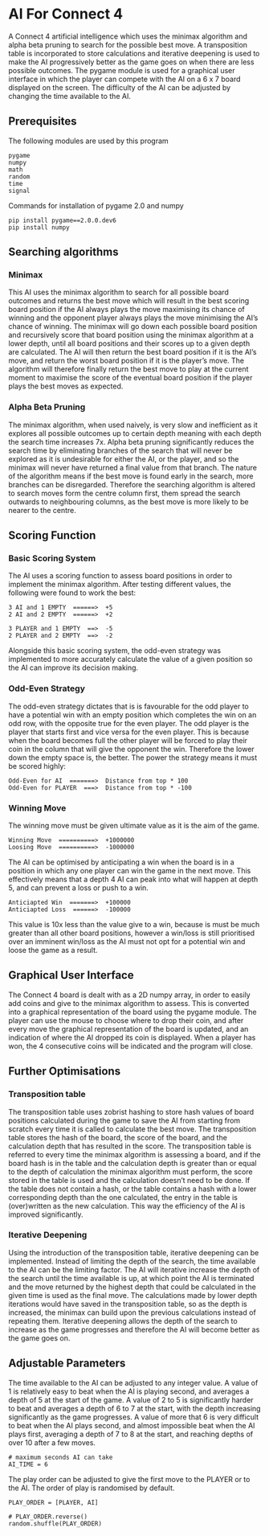 # AI For Connect 4
A Connect 4 artificial intelligence which uses the minimax algorithm and alpha beta pruning to search for the possible best move. A transposition table is incorporated to store calculations and iterative deepening is used to make the AI progressively better as the game goes on when there are less possible outcomes. The pygame module is used for a graphical user interface in which the player can compete with the AI on a 6 x 7 board displayed on the screen. The difficulty of the AI can be adjusted by changing the time available to the AI.

## Prerequisites

The following modules are used by this program
```
pygame
numpy
math
random
time
signal
```
Commands for installation of pygame 2.0 and numpy
```
pip install pygame==2.0.0.dev6
pip install numpy
```


## Searching algorithms

### Minimax

This AI uses the minimax algorithm to search for all possible board outcomes and returns the best move which will result in the best scoring board position if the AI always plays the move maximising its chance of winning and the opponent player always plays the move minimising the AI’s chance of winning. The minimax will go down each possible board position and recursively score that board position using the minimax algorithm at a lower depth, until all board positions and their scores up to a given depth are calculated. The AI will then return the best board position if it is the AI’s move, and return the worst board position if it is the player’s move. The algorithm will therefore finally return the best move to play at the current moment to maximise the score of the eventual board position if the player plays the best moves as expected.

### Alpha Beta Pruning

The minimax algorithm, when used naively, is very slow and inefficient as it explores all possible outcomes up to certain depth meaning with each depth the search time increases 7x. Alpha beta pruning significantly reduces the search time by eliminating branches of the search that will never be explored as it is undesirable for either the AI, or the player, and so the minimax will never have returned a final value from that branch. The nature of the algorithm means if the best move is found early in the search, more branches can be disregarded. Therefore the searching algorithm is altered to search moves form the centre column first, them spread the search outwards to neighbouring columns, as the best move is more likely to be nearer to the centre.

## Scoring Function

### Basic Scoring System

The AI uses a scoring function to assess board positions in order to implement the minimax algorithm. After testing different values, the following were found to work the best:
```
3 AI and 1 EMPTY  ======>  +5
2 AI and 2 EMPTY  ======>  +2

3 PLAYER and 1 EMPTY  ==>  -5
2 PLAYER and 2 EMPTY  ==>  -2
```
Alongside this basic scoring system, the odd-even strategy was implemented to more accurately calculate the value of a given position so the AI can improve its decision making.

### Odd-Even Strategy

The odd-even strategy dictates that is is favourable for the odd player to have a potential win with an empty position which completes the win on an odd row, with the opposite true for the even player. The odd player is the player that starts first and vice versa for the even player. This is because when the board becomes full the other player will be forced to play their coin in the column that will give the opponent the win. Therefore the lower down the empty space is, the better. The power the strategy means it must be scored highly:
```
Odd-Even for AI  =======>  Distance from top * 100
Odd-Even for PLAYER  ===>  Distance from top * -100
```

### Winning Move

The winning move must be given ultimate value as it is the aim of the game.
```
Winning Move  ==========>  +1000000
Loosing Move  ==========>  -1000000
```

The AI can be optimised by anticipating a win when the board is in a position in which any one player can win the game in the next move. This effectively means that a depth 4 AI can peak into what will happen at depth 5, and can prevent a loss or push to a win.
```
Anticiapted Win  =======>  +100000
Anticiapted Loss  ======>  -100000
```
This value is 10x less than the value give to a win, because is must be much greater than all other board positions, however a win/loss is still prioritised over an imminent win/loss as the AI must not opt for a potential win and loose the game as a result.

## Graphical User Interface

The Connect 4 board is dealt with as a 2D numpy array, in order to easily add coins and give to the minimax algorithm to assess. This is converted into a graphical representation of the board using the pygame module. The player can use the mouse to choose where to drop their coin, and after every move the graphical representation of the board is updated, and an indication of where the AI dropped its coin is displayed. When a player has won, the 4 consecutive coins will be indicated and the program will close.

## Further Optimisations

### Transposition table

The transposition table uses zobrist hashing to store hash values of board positions calculated during the game to save the AI from starting from scratch every time it is called to calculate the best move. The transposition table stores the hash of the board, the score of the board, and the calculation depth that has resulted in the score. The transposition table is referred to every time the minimax algorithm is assessing a board, and if the board hash is in the table and the calculation depth is greater than or equal to the depth of calculation the minimax algorithm must perform, the score stored in the table is used and the calculation doesn’t need to be done. If the table does not contain a hash, or the table contains a hash with a lower corresponding depth than the one calculated, the entry in the table is (over)written as the new calculation. This way the efficiency of the AI is improved significantly.

### Iterative Deepening

Using the introduction of the transposition table, iterative deepening can be implemented. Instead of limiting the depth of the search, the time available to the AI can be the limiting factor. The AI will iterative increase the depth of the search until the time available is up, at which point the AI is terminated and the move returned by the highest depth that could be calculated in the given time is used as the final move. The calculations made by lower depth iterations would have saved in the transposition table, so as the depth is increased, the minimax can build upon the previous calculations instead of repeating them. Iterative deepening allows the depth of the search to increase as the game progresses and therefore the AI will become better as the game goes on.

## Adjustable Parameters

The time available to the AI can be adjusted to any integer value. A value of 1 is relatively easy to beat when the AI is playing second, and averages a depth of 5 at the start of the game. A value of 2 to 5 is significantly harder to beat and averages a depth of 6 to 7 at the start, with the depth increasing significantly as the game progresses. A value of more that 6 is very difficult to beat when the AI plays second, and almost impossible beat when the AI plays first, averaging a depth of 7 to 8 at the start, and reaching depths of over 10 after a few moves.
```
# maximum seconds AI can take
AI_TIME = 6
```

The play order can be adjusted to give the first move to the PLAYER or to the AI. The order of play is randomised by default.
```
PLAY_ORDER = [PLAYER, AI]

# PLAY_ORDER.reverse()
random.shuffle(PLAY_ORDER)
```

